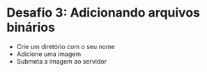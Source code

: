 # Desafio 3: Adicionando arquivos binários

- Crie um diretório com o seu nome
- Adicione uma imagem
- Submeta a imagem ao servidor

